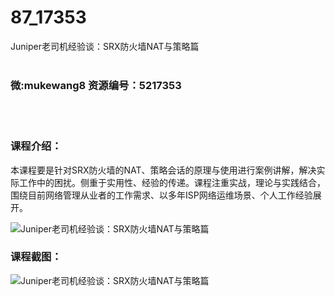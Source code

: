 # 87_17353
Juniper老司机经验谈：SRX防火墙NAT与策略篇
<br/></br>
<h3>微:mukewang8 资源编号：5217353</h3>
<br/></br>
<h3>课程介绍：</h3>
<p>本课程要是针对<a title="查看与 SRX防火墙 相关的文章" target="_blank">SRX防火墙</a>的NAT、策略会话的原理与使用进行案例讲解，解决实际工作中的困扰。侧重于实用性、经验的传递。课程注重实战，理论与实践结合，围绕目前网络管理从业者的工作需求、以多年ISP网络运维场景、个人工作经验展开。</p>
<p><img src="https://www.ko996.com/wp-content/uploads/img/2021/01/12345-1.jpg" alt="Juniper老司机经验谈：SRX防火墙NAT与策略篇"></p>
<div class="info-desc">
<h3>课程截图：</h3>
<p><img src="https://www.ko996.com/wp-content/uploads/img/2021/01/2-4.png" alt="Juniper老司机经验谈：SRX防火墙NAT与策略篇"></p>


			
</div>
